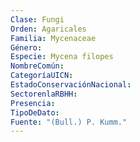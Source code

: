 ```yaml
---
Clase: Fungi
Orden: Agaricales
Familia: Mycenaceae
Género: 
Especie: Mycena filopes
NombreComún: 
CategoríaUICN: 
EstadoConservaciónNacional: 
SectorenlaRBHH: 
Presencia: 
TipoDeDato: 
Fuente: "(Bull.) P. Kumm."
---
```


